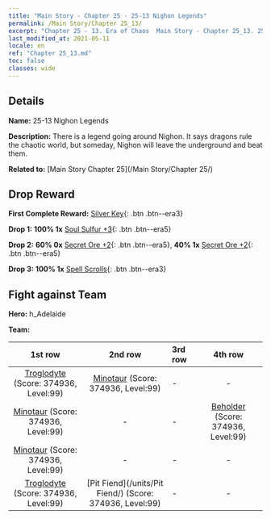 ```yaml
---
title: "Main Story - Chapter 25 - 25-13 Nighon Legends"
permalink: /Main Story/Chapter 25_13/
excerpt: "Chapter 25 - 13. Era of Chaos  Main Story - Chapter 25_13. 25-13 Nighon Legends"
last_modified_at: 2021-05-11
locale: en
ref: "Chapter 25_13.md"
toc: false
classes: wide
---
```


## Details

 **Name:** 25-13 Nighon Legends

 **Description:** There is a legend going around Nighon. It says dragons rule the chaotic world, but someday, Nighon will leave the underground and beat them.

 **Related to:** [Main Story Chapter 25](/Main Story/Chapter 25/)

## Drop Reward

 **First Complete Reward:** [Silver Key](/Items/con_693/){: .btn .btn--era3}

 **Drop 1:** **100% 1x** [Soul Sulfur +3](/Items/mat_85/){: .btn .btn--era5}

 **Drop 2:** **60% 0x** [Secret Ore +2](/Items/mat_75/){: .btn .btn--era5}, **40% 1x** [Secret Ore +2](/Items/mat_75/){: .btn .btn--era5}

 **Drop 3:** **100% 1x** [Spell Scrolls](/Items/con_694/){: .btn .btn--era3}


## Fight against Team
 **Hero:** h_Adelaide

 **Team:**


  | 1st row | 2nd row | 3rd row | 4th row |
  |:----:|:----:|:----|:----:|
  | [Troglodyte](/units/Troglodyte/) (Score: 374936, Level:99)  | [Minotaur](/units/Minotaur/) (Score: 374936, Level:99)  | - | - |
  | [Minotaur](/units/Minotaur/) (Score: 374936, Level:99)  | - | - | [Beholder](/units/Beholder/) (Score: 374936, Level:99)  |
  | [Minotaur](/units/Minotaur/) (Score: 374936, Level:99)  | - | - | - |
  | [Troglodyte](/units/Troglodyte/) (Score: 374936, Level:99)  | [Pit Fiend](/units/Pit Fiend/) (Score: 374936, Level:99)  | - | - |


